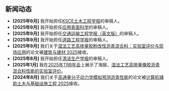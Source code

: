<h2 style="margin: 60px 0px 10px;">新闻动态</h2>

<ul>
<li><strong>[2025年9月]</strong> 我开始担任<a href="https://www.sciencedirect.com/journal/ksce-journal-of-civil-engineering">KSCE土木工程学报</a>的审稿人。</li>
<li><strong>[2025年9月]</strong> 我开始担任<a href="https://www.sciencedirect.com/journal/applied-surface-science">应用表面科学</a>的审稿人。</li>
<li><strong>[2025年9月]</strong> 我开始担任<a href="https://jtte.chd.edu.cn/">交通运输工程学报（英文版）</a>的审稿人。</li>
<li><strong>[2025年9月]</strong> 我开始担任<a href="https://www.sciencedirect.com/journal/journal-of-road-engineering">道路工程学报</a>的审稿人。</li>
<li><strong>[2025年9月]</strong> 我们关于<a href="https://doi.org/10.1016/j.conbuildmat.2025.143438">湿法工艺高掺量胶粉改性沥青混合料：实验室评价与现场应用</a>的论文被<a href="https://www.sciencedirect.com/journal/construction-and-building-materials">建筑与建材 2025</a>接收。</li>
<li><strong>[2025年8月]</strong> 我开始担任<a href="https://www.sciencedirect.com/journal/journal-of-cleaner-production">清洁生产学报</a>的审稿人。</li>
<li><strong>[2025年1月]</strong> 我在<a href="https://www.nationalacademies.org/event/885_01-2025_2025-trb-annual-meeting">2025年TRB年会</a>上展示了海报，<a href="./publications/">湿法工艺高掺量橡胶沥青混合料性能的实验室评价</a>。</li>
<li><strong>[2024年8月]</strong> 我们关于<a href="https://onlinelibrary.wiley.com/doi/full/10.1111/mice.13325">高通量分子动力学模拟预测沥青性能</a>的论文被<a href="https://cvpr.thecvf.com/">计算机辅助土木与基础设施工程 2025</a>接收。</li>
</ul>